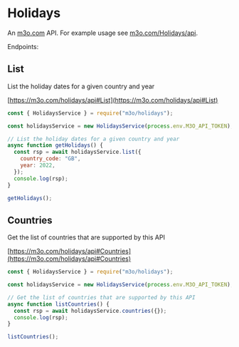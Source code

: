 # Holidays

An [m3o.com](https://m3o.com) API. For example usage see [m3o.com/Holidays/api](https://m3o.com/Holidays/api).

Endpoints:

## List

List the holiday dates for a given country and year

[https://m3o.com/holidays/api#List](https://m3o.com/holidays/api#List)

```js
const { HolidaysService } = require("m3o/holidays");

const holidaysService = new HolidaysService(process.env.M3O_API_TOKEN);

// List the holiday dates for a given country and year
async function getHolidays() {
  const rsp = await holidaysService.list({
    country_code: "GB",
    year: 2022,
  });
  console.log(rsp);
}

getHolidays();
```

## Countries

Get the list of countries that are supported by this API

[https://m3o.com/holidays/api#Countries](https://m3o.com/holidays/api#Countries)

```js
const { HolidaysService } = require("m3o/holidays");

const holidaysService = new HolidaysService(process.env.M3O_API_TOKEN);

// Get the list of countries that are supported by this API
async function listCountries() {
  const rsp = await holidaysService.countries({});
  console.log(rsp);
}

listCountries();
```
